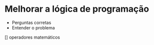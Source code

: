 # Melhorar a lógica de programação

- Perguntas corretas
- Entender o problema

[] operadores matemáticos